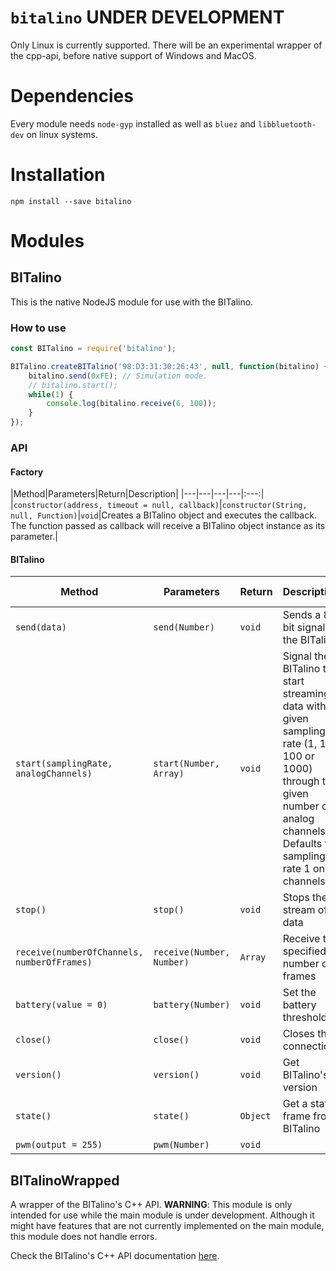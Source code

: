 # `bitalino` UNDER DEVELOPMENT

Only Linux is currently supported. There will be an experimental wrapper of the cpp-api, before native support of Windows and MacOS.

# Dependencies

Every module needs `node-gyp` installed as well as `bluez` and `libbluetooth-dev` on linux systems.

# Installation

```
npm install --save bitalino
```

# Modules

## BITalino

This is the native NodeJS module for use with the BITalino.

### How to use

```javascript
const BITalino = require('bitalino');

BITalino.createBITalino('98:D3:31:30:26:43', null, function(bitalino) {
    bitalino.send(0xFE); // Simulation mode.
    // bitalino.start();
    while(1) {
        console.log(bitalino.receive(6, 100));
    }
});
```

### API

#### Factory
|Method|Parameters|Return|Description|
|---|---|---|---|:---:|
|`constructor(address, timeout = null, callback)`|`constructor(String, null, Function)`|`void`|Creates a BITalino object and executes the callback. The function passed as callback will receive a BITalino object instance as its parameter.|

#### BITalino

|Method|Parameters|Return|Description|Required Version|
|---|---|---|---|:---:|
|`send(data)`|`send(Number)`|`void`|Sends a 8-bit signal to the BITalino|*|
|`start(samplingRate, analogChannels)`|`start(Number, Array)`|`void`|Signal the BITalino to start streaming data with a given sampling rate (1, 10, 100 or 1000) through the given number of analog channels. Defaults to sampling rate 1 on all channels|*|
|`stop()`|`stop()`|`void`|Stops the stream of data|*|
|`receive(numberOfChannels, numberOfFrames)`|`receive(Number, Number)`|`Array`|Receive the specified number of frames |*|
|`battery(value = 0)`|`battery(Number)`|`void`|Set the battery threshold|*|
|`close()`|`close()`|`void`|Closes the connection|*|
|`version()`|`version()`|`void`|Get BITalino's version|*|
|`state()`|`state()`|`Object`|Get a state frame from BITalino|>= 4.2|
|`pwm(output = 255)`|`pwm(Number)`|`void`||>= 4.2|

## BITalinoWrapped

A wrapper of the BITalino's C++ API.
**WARNING**: This module is only intended for use while the main module is under development.
Although it might have features that are not currently implemented on the main module, this module does not handle errors.

Check the BITalino's C++ API documentation [here](http://bitalino.com/docs/cpp-api/annotated.html).